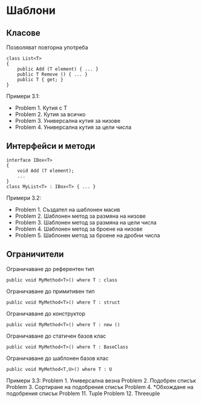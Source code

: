 # Шаблони 

## Класове 
Позволяват повторна употреба 
```
class List<T> 
{
    public Add (T element) { ... }
    public T Remove () { ... }
    public T { get; }
}
```
Примери 3.1: 
- Problem 1. Кутия с T
- Problem 2. Кутия за всичко
- Problem 3. Универсална кутия за низове
- Problem 4. Универсална кутия за цели числа

## Интерфейси и методи
```
interface IBox<T> 
{
    void Add (T element);
    ...
}
class MyList<T> : IBox<T> { ... }
```
Примери 3.2:
- Problem 1. Създател на шаблонен масив
- Problem 2. Шаблонен метод за размяна на низове
- Problem 3. Шаблонен метод за размяна на цели числа
- Problem 4. Шаблонен метод за броене на низове
- Problem 5. Шаблонен метод за броене на дробни числа

## Ограничители 
Ограничаване до референтен тип
```
public void MyMethod<T>() where T : class
```
Ограничаване до примитивен тип
```
public void MyMethod<T>() where T : struct
```
Ограничаване до конструктор
```
public void MyMethod<T>() where T : new ()
```
Ограничаване до статичен базов клас
```
public void MyMethod<T>() where T : BaseClass
```
Ограничаване до шаблонен базов клас
```
public void MyMethod<T,U>() where T : U
```
Примери 3.3: 
Problem 1. Универсална везна
Problem 2. Подобрен списък
Problem 3. Сортиране на подобрения списък
Problem 4. *Обхождане на подобрения списък
Problem 11. Tuple
Problem 12. Threeuple
